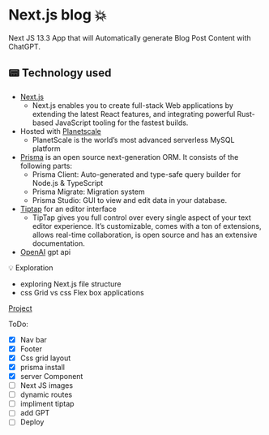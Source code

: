 # Next.js blog :boom:

Next JS 13.3 App that will Automatically generate Blog Post Content with ChatGPT.

## :pager: Technology used

- [Next.js](https://nextjs.org/) 
  - Next.js enables you to create full-stack Web applications by extending the latest React features, and integrating powerful Rust-based JavaScript tooling for the fastest builds.
- Hosted with [Planetscale](https://planetscale.com/) 
  - PlanetScale is the world’s most advanced serverless MySQL platform
-  [Prisma](https://www.prisma.io/) is an open source next-generation ORM. It consists of the following parts:
    - Prisma Client: Auto-generated and type-safe query builder for Node.js & TypeScript
    - Prisma Migrate: Migration system
    - Prisma Studio: GUI to view and edit data in your database.
- [Tiptap](https://tiptap.dev/) for an editor interface
  - TipTap gives you full control over every single aspect of your text editor experience. It’s customizable, comes with a ton of extensions, allows real-time collaboration, is open source and has an extensive documentation. 
- [OpenAI](https://platform.openai.com/) gpt api

:bulb: Exploration

- exploring Next.js file structure
- css Grid vs css Flex box applications


[Project](https://www.youtube.com/watch?v=pfHjxyeCHRs&t=5941s)

ToDo:
- [x] Nav bar
- [x] Footer
- [x] Css grid layout 
- [x] prisma install
- [x] server Component 
- [ ] Next JS images
- [ ] dynamic routes
- [ ] impliment tiptap
- [ ] add GPT
- [ ] Deploy